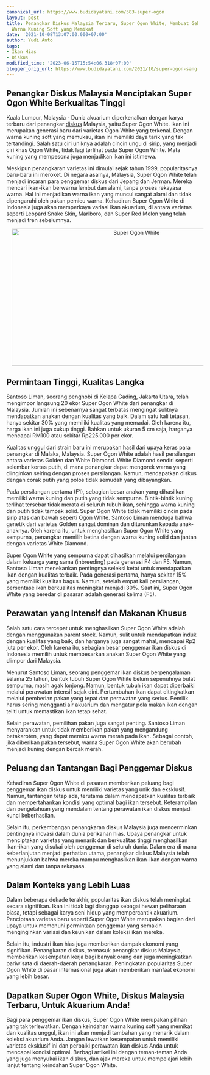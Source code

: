 ```yaml
---
canonical_url: https://www.budidayatani.com/583-super-ogon
layout: post
title: Penangkar Diskus Malaysia Terbaru, Super Ogon White, Membuat Gebrakan dengan
  Warna Kuning Soft yang Memikat
date: '2021-10-08T13:07:00.000+07:00'
author: Yudi Anto
tags:
- Ikan Hias
- Diskus
modified_time: '2023-06-15T15:54:06.318+07:00'
blogger_orig_url: https://www.budidayatani.com/2021/10/super-ogon-sang-penerus-ogon-white.html
---
```


<h2>Penangkar Diskus Malaysia Menciptakan Super Ogon White Berkualitas Tinggi</h2><p>Kuala Lumpur, Malaysia - Dunia akuarium diperkenalkan dengan karya terbaru dari penangkar <a href="https://www.budidayatani.com/search/label/Diskus">diskus</a> Malaysia, yaitu Super Ogon White. Ikan ini merupakan generasi baru dari varietas Ogon White yang terkenal. Dengan warna kuning soft yang memukau, ikan ini memiliki daya tarik yang tak tertandingi. Salah satu ciri uniknya adalah cincin ungu di sirip, yang menjadi ciri khas Ogon White, tidak lagi terlihat pada Super Ogon White. Mata kuning yang mempesona juga menjadikan ikan ini istimewa.</p><p>Meskipun penangkaran varietas ini dimulai sejak tahun 1999, popularitasnya baru-baru ini meroket. Di negara asalnya, Malaysia, Super Ogon White telah menjadi incaran para penggemar diskus dari Jepang dan Jerman. Mereka mencari ikan-ikan berwarna lembut dan alami, tanpa proses rekayasa warna. Hal ini menjadikan warna ikan yang muncul sangat alami dan tidak dipengaruhi oleh pakan pemicu warna. Kehadiran Super Ogon White di Indonesia juga akan memperkaya variasi ikan akuarium, di antara varietas seperti Leopard Snake Skin, Marlboro, dan Super Red Melon yang telah menjadi tren sebelumnya.</p><div class="separator" style="clear: both; text-align: center;"><a href="https://blogger.googleusercontent.com/img/b/R29vZ2xl/AVvXsEjYtgpR3ru55eonG2eMEBgoGu309v0Y2W916jXOCZ_meXsQGGfusPJEvtmB0CMYlvyjZjnj39cNml1tdZUGYBU03tQperWjr_C567ET7uZOfPJS9p8bmDTTkm9VmnMksypeEU8EBm6UUcu26ZZdjuwsW1HQOY6WB2Rswm65vjelEQx5Kb_2URkF1YtmOA/s2133/Super%20Ogon%20White(1).jpg" imageanchor="1" style="margin-left: 1em; margin-right: 1em;"><img alt="Super Ogon White" border="0" data-original-height="1200" data-original-width="2133" height="360" src="https://blogger.googleusercontent.com/img/b/R29vZ2xl/AVvXsEjYtgpR3ru55eonG2eMEBgoGu309v0Y2W916jXOCZ_meXsQGGfusPJEvtmB0CMYlvyjZjnj39cNml1tdZUGYBU03tQperWjr_C567ET7uZOfPJS9p8bmDTTkm9VmnMksypeEU8EBm6UUcu26ZZdjuwsW1HQOY6WB2Rswm65vjelEQx5Kb_2URkF1YtmOA/w640-h360/Super%20Ogon%20White(1).jpg" width="640" /></a></div><h2>Permintaan Tinggi, Kualitas Langka</h2><p>Santoso Liman, seorang penghobi di Kelapa Gading, Jakarta Utara, telah mengimpor langsung 20 ekor Super Ogon White dari penangkar di Malaysia. Jumlah ini sebenarnya sangat terbatas mengingat sulitnya mendapatkan anakan dengan kualitas yang baik. Dalam satu kali tetasan, hanya sekitar 30% yang memiliki kualitas yang memadai. Oleh karena itu, harga ikan ini juga cukup tinggi. Bahkan untuk ukuran 5 cm saja, harganya mencapai RM100 atau sekitar Rp225.000 per ekor.</p><p>Kualitas unggul dari strain baru ini merupakan hasil dari upaya keras para penangkar di Malaka, Malaysia. Super Ogon White adalah hasil persilangan antara varietas Golden dan White Diamond. White Diamond sendiri seperti selembar kertas putih, di mana penangkar dapat mengorek warna yang diinginkan seiring dengan proses persilangan. Namun, mendapatkan diskus dengan corak putih yang polos tidak semudah yang dibayangkan.</p><p>Pada persilangan pertama (F1), sebagian besar anakan yang dihasilkan memiliki warna kuning dan putih yang tidak sempurna. Bintik-bintik kuning terlihat tersebar tidak merata di seluruh tubuh ikan, sehingga warna kuning dan putih tidak tampak solid. Super Ogon White tidak memiliki cincin pada sirip atas dan bawah seperti Ogon White. Santoso Liman menduga bahwa genetik dari varietas Golden sangat dominan dan diturunkan kepada anak-anaknya. Oleh karena itu, untuk menghasilkan Super Ogon White yang sempurna, penangkar memilih betina dengan warna kuning solid dan jantan dengan varietas White Diamond.</p><p>Super Ogon White yang sempurna dapat dihasilkan melalui persilangan dalam keluarga yang sama (inbreeding) pada generasi F4 dan F5. Namun, Santoso Liman menekankan pentingnya seleksi ketat untuk mendapatkan ikan dengan kualitas terbaik. Pada generasi pertama, hanya sekitar 15% yang memiliki kualitas bagus. Namun, setelah empat kali persilangan, persentase ikan berkualitas meningkat menjadi 30%. Saat ini, Super Ogon White yang beredar di pasaran adalah generasi kelima (F5).</p><h2>Perawatan yang Intensif dan Makanan Khusus</h2><p>Salah satu cara tercepat untuk menghasilkan Super Ogon White adalah dengan menggunakan parent stock. Namun, sulit untuk mendapatkan induk dengan kualitas yang baik, dan harganya juga sangat mahal, mencapai Rp2 juta per ekor. Oleh karena itu, sebagian besar penggemar ikan diskus di Indonesia memilih untuk membesarkan anakan Super Ogon White yang diimpor dari Malaysia.</p><p>Menurut Santoso Liman, seorang penggemar ikan diskus berpengalaman selama 25 tahun, bentuk tubuh Super Ogon White belum sepenuhnya bulat sempurna, masih agak lonjong. Namun, bentuk tubuh ikan dapat diperbaiki melalui perawatan intensif sejak dini. Pertumbuhan ikan dapat ditingkatkan melalui pemberian pakan yang tepat dan perawatan yang serius. Pemilik harus sering mengganti air akuarium dan mengatur pola makan ikan dengan teliti untuk memastikan ikan tetap sehat.</p><p>Selain perawatan, pemilihan pakan juga sangat penting. Santoso Liman menyarankan untuk tidak memberikan pakan yang mengandung betakaroten, yang dapat memicu warna merah pada ikan. Sebagai contoh, jika diberikan pakan tersebut, warna Super Ogon White akan berubah menjadi kuning dengan bercak merah.</p><h2>Peluang dan Tantangan Bagi Penggemar Diskus</h2><p>Kehadiran Super Ogon White di pasaran memberikan peluang bagi penggemar ikan diskus untuk memiliki varietas yang unik dan eksklusif. Namun, tantangan tetap ada, terutama dalam mendapatkan kualitas terbaik dan mempertahankan kondisi yang optimal bagi ikan tersebut. Keterampilan dan pengetahuan yang mendalam tentang perawatan ikan diskus menjadi kunci keberhasilan.</p><p>Selain itu, perkembangan penangkaran diskus Malaysia juga mencerminkan pentingnya inovasi dalam dunia perikanan hias. Upaya penangkar untuk menciptakan varietas yang menarik dan berkualitas tinggi menghasilkan ikan-ikan yang disukai oleh penggemar di seluruh dunia. Dalam era di mana keberlanjutan menjadi perhatian utama, penangkar diskus Malaysia telah menunjukkan bahwa mereka mampu menghasilkan ikan-ikan dengan warna yang alami dan tanpa rekayasa.</p><h2>Dalam Konteks yang Lebih Luas</h2><p>Dalam beberapa dekade terakhir, popularitas ikan diskus telah meningkat secara signifikan. Ikan ini tidak lagi dianggap sebagai hewan peliharaan biasa, tetapi sebagai karya seni hidup yang mempercantik akuarium. Penciptaan varietas baru seperti Super Ogon White merupakan bagian dari upaya untuk memenuhi permintaan penggemar yang semakin menginginkan variasi dan keunikan dalam koleksi ikan mereka.</p><p>Selain itu, industri ikan hias juga memberikan dampak ekonomi yang signifikan. Penangkaran diskus, termasuk penangkar diskus Malaysia, memberikan kesempatan kerja bagi banyak orang dan juga meningkatkan pariwisata di daerah-daerah penangkaran. Peningkatan popularitas Super Ogon White di pasar internasional juga akan memberikan manfaat ekonomi yang lebih besar.</p><h2>Dapatkan Super Ogon White, Diskus Malaysia Terbaru, Untuk Akuarium Anda!</h2><p>Bagi para penggemar ikan diskus, Super Ogon White merupakan pilihan yang tak terlewatkan. Dengan keindahan warna kuning soft yang memikat dan kualitas unggul, ikan ini akan menjadi tambahan yang menarik dalam koleksi akuarium Anda. Jangan lewatkan kesempatan untuk memiliki varietas eksklusif ini dan perbaiki perawatan ikan diskus Anda untuk mencapai kondisi optimal. Berbagi artikel ini dengan teman-teman Anda yang juga menyukai ikan diskus, dan ajak mereka untuk mempelajari lebih lanjut tentang keindahan Super Ogon White.</p>